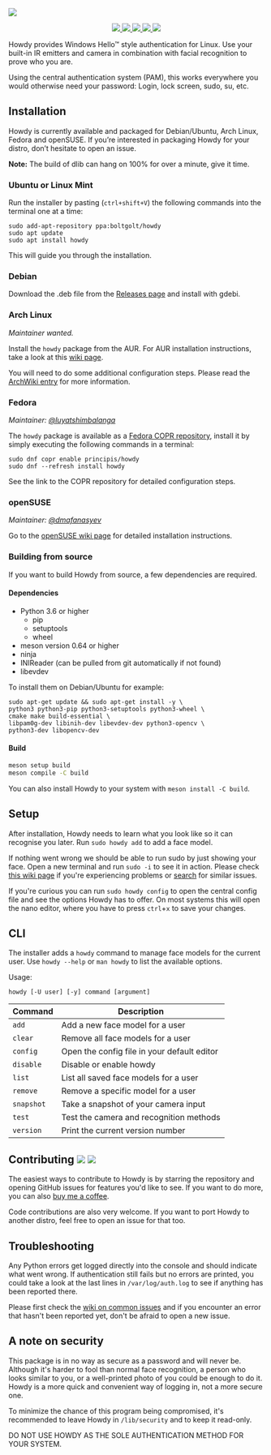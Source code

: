 ![](https://boltgolt.nl/howdy/banner.png)

<p align="center">
	<a href="https://github.com/boltgolt/howdy/releases">
		<img src="https://img.shields.io/github/release/boltgolt/howdy.svg?colorB=4c1">
	</a>
	<a href="https://github.com/boltgolt/howdy/graphs/contributors">
		<img src="https://img.shields.io/github/contributors/boltgolt/howdy.svg?style=flat">
	</a>
	<a href="https://www.buymeacoffee.com/boltgolt">
		<img src="https://img.shields.io/badge/endpoint.svg?url=https://boltgolt.nl/howdy/shield.json">
	</a>
	<a href="https://actions-badge.atrox.dev/boltgolt/howdy/goto?ref=beta">
		<img src="https://img.shields.io/endpoint.svg?url=https%3A%2F%2Factions-badge.atrox.dev%2Fboltgolt%2Fhowdy%2Fbadge%3Fref%3Dbeta&style=flat&label=build&logo=none">
	</a>
	<a href="https://aur.archlinux.org/packages/howdy">
		<img src="https://img.shields.io/aur/votes/howdy?color=4c1&label=aur%20votes">
	</a>
</p>

Howdy provides Windows Hello™ style authentication for Linux. Use your built-in IR emitters and camera in combination with facial recognition to prove who you are.

Using the central authentication system (PAM), this works everywhere you would otherwise need your password: Login, lock screen, sudo, su, etc.

## Installation

Howdy is currently available and packaged for Debian/Ubuntu, Arch Linux, Fedora and openSUSE. If you’re interested in packaging Howdy for your distro, don’t hesitate to open an issue.

**Note:** The build of dlib can hang on 100% for over a minute, give it time.

### Ubuntu or Linux Mint

Run the installer by pasting (`ctrl+shift+V`) the following commands into the terminal one at a time:

```
sudo add-apt-repository ppa:boltgolt/howdy
sudo apt update
sudo apt install howdy
```

This will guide you through the installation.

### Debian

Download the .deb file from the [Releases page](https://github.com/boltgolt/howdy/releases) and install with gdebi.

### Arch Linux

_Maintainer wanted._

Install the `howdy` package from the AUR. For AUR installation instructions, take a look at this [wiki page](https://wiki.archlinux.org/index.php/Arch_User_Repository#Installing_packages).

You will need to do some additional configuration steps. Please read the [ArchWiki entry](https://wiki.archlinux.org/index.php/Howdy) for more information.

### Fedora

_Maintainer: [@luyatshimbalanga](https://github.com/luyatshimbalanga)_

The `howdy` package is available as a [Fedora COPR repository](https://copr.fedorainfracloud.org/coprs/principis/howdy/), install it by simply executing the following commands in a terminal:

```
sudo dnf copr enable principis/howdy
sudo dnf --refresh install howdy
```

See the link to the COPR repository for detailed configuration steps.

### openSUSE

_Maintainer: [@dmafanasyev](https://github.com/dmafanasyev)_

Go to the [openSUSE wiki page](https://en.opensuse.org/SDB:Facial_authentication) for detailed installation instructions.

### Building from source

If you want to build Howdy from source, a few dependencies are required.

#### Dependencies

- Python 3.6 or higher
  * pip
  * setuptools
  * wheel
- meson version 0.64 or higher
- ninja
- INIReader (can be pulled from git automatically if not found)
- libevdev

To install them on Debian/Ubuntu for example:

```
sudo apt-get update && sudo apt-get install -y \
python3 python3-pip python3-setuptools python3-wheel \
cmake make build-essential \
libpam0g-dev libinih-dev libevdev-dev python3-opencv \
python3-dev libopencv-dev
```

#### Build

```sh
meson setup build
meson compile -C build
```

You can also install Howdy to your system with `meson install -C build`.

## Setup

After installation, Howdy needs to learn what you look like so it can recognise you later. Run `sudo howdy add` to add a face model.

If nothing went wrong we should be able to run sudo by just showing your face. Open a new terminal and run `sudo -i` to see it in action. Please check [this wiki page](https://github.com/boltgolt/howdy/wiki/Common-issues) if you're experiencing problems or [search](https://github.com/boltgolt/howdy/issues) for similar issues.

If you're curious you can run `sudo howdy config` to open the central config file and see the options Howdy has to offer. On most systems this will open the nano editor, where you have to press `ctrl`+`x` to save your changes.

## CLI

The installer adds a `howdy` command to manage face models for the current user. Use `howdy --help` or `man howdy` to list the available options.

Usage:
```
howdy [-U user] [-y] command [argument]
```

| Command   | Description                                   |
|-----------|-----------------------------------------------|
| `add`     | Add a new face model for a user               |
| `clear`   | Remove all face models for a user             |
| `config`  | Open the config file in your default editor   |
| `disable` | Disable or enable howdy                       |
| `list`    | List all saved face models for a user         |
| `remove`  | Remove a specific model for a user            |
| `snapshot`| Take a snapshot of your camera input          |
| `test`    | Test the camera and recognition methods       |
| `version` | Print the current version number              |

## Contributing [![](https://img.shields.io/travis/boltgolt/howdy/dev.svg?label=dev%20build)](https://github.com/boltgolt/howdy/tree/dev) [![](https://img.shields.io/github/issues-raw/boltgolt/howdy/enhancement.svg?label=feature+requests&colorB=4c1)](https://github.com/boltgolt/howdy/issues?q=is%3Aissue+is%3Aopen+label%3Aenhancement)

The easiest ways to contribute to Howdy is by starring the repository and opening GitHub issues for features you'd like to see. If you want to do more, you can also [buy me a coffee](https://www.buymeacoffee.com/boltgolt).

Code contributions are also very welcome. If you want to port Howdy to another distro, feel free to open an issue for that too.

## Troubleshooting

Any Python errors get logged directly into the console and should indicate what went wrong. If authentication still fails but no errors are printed, you could take a look at the last lines in `/var/log/auth.log` to see if anything has been reported there.

Please first check the [wiki on common issues](https://github.com/boltgolt/howdy/wiki/Common-issues) and 
if you encounter an error that hasn't been reported yet, don't be afraid to open a new issue.

## A note on security

This package is in no way as secure as a password and will never be. Although it's harder to fool than normal face recognition, a person who looks similar to you, or a well-printed photo of you could be enough to do it. Howdy is a more quick and convenient way of logging in, not a more secure one.

To minimize the chance of this program being compromised, it's recommended to leave Howdy in `/lib/security` and to keep it read-only.

DO NOT USE HOWDY AS THE SOLE AUTHENTICATION METHOD FOR YOUR SYSTEM.

